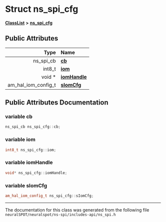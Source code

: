 

# Struct ns\_spi\_cfg



[**ClassList**](annotated.md) **>** [**ns\_spi\_cfg**](structns__spi__cfg.md)


























## Public Attributes

| Type | Name |
| ---: | :--- |
|  ns\_spi\_cb | [**cb**](#variable-cb)  <br> |
|  int8\_t | [**iom**](#variable-iom)  <br> |
|  void \* | [**iomHandle**](#variable-iomhandle)  <br> |
|  am\_hal\_iom\_config\_t | [**sIomCfg**](#variable-siomcfg)  <br> |












































## Public Attributes Documentation




### variable cb 

```C++
ns_spi_cb ns_spi_cfg::cb;
```






### variable iom 

```C++
int8_t ns_spi_cfg::iom;
```






### variable iomHandle 

```C++
void* ns_spi_cfg::iomHandle;
```






### variable sIomCfg 

```C++
am_hal_iom_config_t ns_spi_cfg::sIomCfg;
```




------------------------------
The documentation for this class was generated from the following file `neuralSPOT/neuralspot/ns-spi/includes-api/ns_spi.h`

